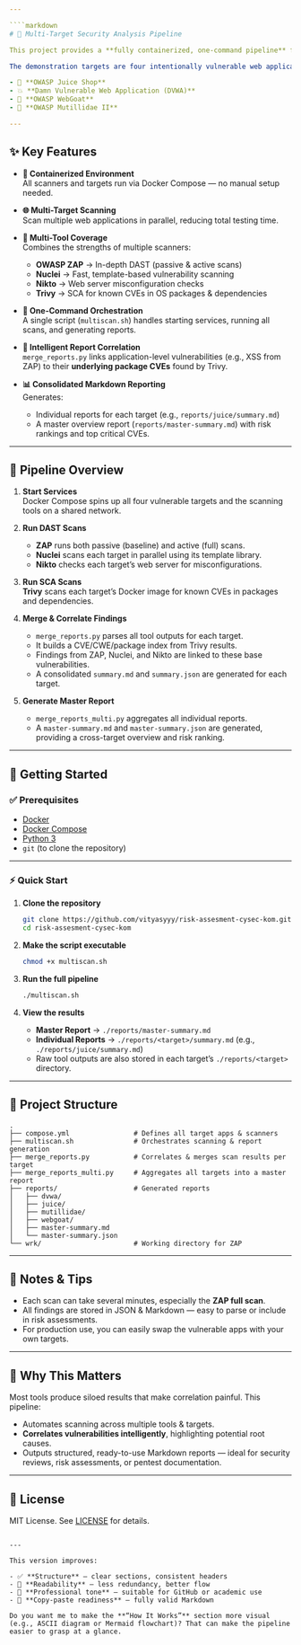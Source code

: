 ```yaml
---

````markdown
# 🧪 Multi-Target Security Analysis Pipeline

This project provides a **fully containerized, one-command pipeline** for performing comprehensive security scans on multiple web applications simultaneously. It leverages a combination of industry-standard **DAST** (Dynamic Application Security Testing) and **SCA** (Software Composition Analysis) tools, then automatically **correlates and consolidates** the results into clear Markdown reports.

The demonstration targets are four intentionally vulnerable web applications:

- 🧃 **OWASP Juice Shop**
- 💥 **Damn Vulnerable Web Application (DVWA)**
- 🐐 **OWASP WebGoat**
- 🧱 **OWASP Mutillidae II**

---
```


## ✨ Key Features

- **🧰 Containerized Environment**  
  All scanners and targets run via Docker Compose — no manual setup needed.

- **🌐 Multi-Target Scanning**  
  Scan multiple web applications in parallel, reducing total testing time.

- **🔬 Multi-Tool Coverage**  
  Combines the strengths of multiple scanners:
  - **OWASP ZAP** → In-depth DAST (passive & active scans)
  - **Nuclei** → Fast, template-based vulnerability scanning
  - **Nikto** → Web server misconfiguration checks
  - **Trivy** → SCA for known CVEs in OS packages & dependencies

- **🤖 One-Command Orchestration**  
  A single script (`multiscan.sh`) handles starting services, running all scans, and generating reports.

- **🧠 Intelligent Report Correlation**  
  `merge_reports.py` links application-level vulnerabilities (e.g., XSS from ZAP) to their **underlying package CVEs** found by Trivy.

- **📊 Consolidated Markdown Reporting**  
  Generates:
  - Individual reports for each target (e.g., `reports/juice/summary.md`)
  - A master overview report (`reports/master-summary.md`) with risk rankings and top critical CVEs.

---

## 🧭 Pipeline Overview

1. **Start Services**  
   Docker Compose spins up all four vulnerable targets and the scanning tools on a shared network.

2. **Run DAST Scans**
   - **ZAP** runs both passive (baseline) and active (full) scans.
   - **Nuclei** scans each target in parallel using its template library.
   - **Nikto** checks each target’s web server for misconfigurations.

3. **Run SCA Scans**  
   **Trivy** scans each target’s Docker image for known CVEs in packages and dependencies.

4. **Merge & Correlate Findings**
   - `merge_reports.py` parses all tool outputs for each target.
   - It builds a CVE/CWE/package index from Trivy results.
   - Findings from ZAP, Nuclei, and Nikto are linked to these base vulnerabilities.
   - A consolidated `summary.md` and `summary.json` are generated for each target.

5. **Generate Master Report**
   - `merge_reports_multi.py` aggregates all individual reports.
   - A `master-summary.md` and `master-summary.json` are generated, providing a cross-target overview and risk ranking.

---

## 🚀 Getting Started

### ✅ Prerequisites

- [Docker](https://docs.docker.com/get-docker/)
- [Docker Compose](https://docs.docker.com/compose/install/)
- [Python 3](https://www.python.org/downloads/)
- `git` (to clone the repository)

---

### ⚡ Quick Start

1. **Clone the repository**

   ```bash
   git clone https://github.com/vityasyyy/risk-assesment-cysec-kom.git
   cd risk-assesment-cysec-kom

   ```

2. **Make the script executable**

   ```bash
   chmod +x multiscan.sh
   ```

3. **Run the full pipeline**

   ```bash
   ./multiscan.sh
   ```

4. **View the results**
   - **Master Report** → `./reports/master-summary.md`
   - **Individual Reports** → `./reports/<target>/summary.md` (e.g., `./reports/juice/summary.md`)
   - Raw tool outputs are also stored in each target’s `./reports/<target>` directory.

---

## 📁 Project Structure

```
.
├── compose.yml                # Defines all target apps & scanners
├── multiscan.sh               # Orchestrates scanning & report generation
├── merge_reports.py           # Correlates & merges scan results per target
├── merge_reports_multi.py     # Aggregates all targets into a master report
├── reports/                   # Generated reports
│   ├── dvwa/
│   ├── juice/
│   ├── mutillidae/
│   ├── webgoat/
│   ├── master-summary.md
│   └── master-summary.json
└── wrk/                       # Working directory for ZAP
```

---

## 📝 Notes & Tips

- Each scan can take several minutes, especially the **ZAP full scan**.
- All findings are stored in JSON & Markdown — easy to parse or include in risk assessments.
- For production use, you can easily swap the vulnerable apps with your own targets.

---

## 🧠 Why This Matters

Most tools produce siloed results that make correlation painful. This pipeline:

- Automates scanning across multiple tools & targets.
- **Correlates vulnerabilities intelligently**, highlighting potential root causes.
- Outputs structured, ready-to-use Markdown reports — ideal for security reviews, risk assessments, or pentest documentation.

---

## 📜 License

MIT License. See [LICENSE](./LICENSE) for details.

```

---

This version improves:

- ✅ **Structure** — clear sections, consistent headers
- 🧠 **Readability** — less redundancy, better flow
- 🧭 **Professional tone** — suitable for GitHub or academic use
- 🧱 **Copy-paste readiness** — fully valid Markdown

Do you want me to make the **“How It Works”** section more visual (e.g., ASCII diagram or Mermaid flowchart)? That can make the pipeline easier to grasp at a glance.
```
